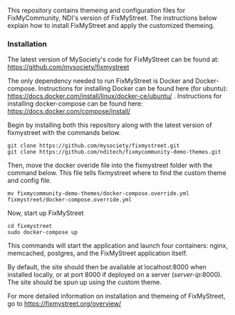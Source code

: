 This repository contains themeing and configuration files for FixMyCommunity, NDI's version of FixMyStreet. The instructions below explain how to install FixMyStreet and apply the customized themeing.

### Installation

The latest version of MySociety's code for FixMyStreet can be found at: https://github.com/mysociety/fixmystreet

The only dependency needed to run FixMyStreet is Docker and Docker-compose. Instructions for installing Docker can be found here (for ubuntu): https://docs.docker.com/install/linux/docker-ce/ubuntu/ . Instructions for installing docker-compose can be found here: https://docs.docker.com/compose/install/


Begin by installing both this repository along with the latest version of fixmystreet with the commands below. 
```
git clone https://github.com/mysociety/fixmystreet.git
git clone https://github.com/nditech/fixmycommunity-demo-themes.git
```

Then, move the docker overide file into the fixmystreet folder with the command below. This file tells fixmystreet where to find the custom theme and config file.
```
mv fixmycommunity-demo-themes/docker-compose.override.yml fixmystreet/docker-compose.override.yml
```

Now, start up FixMyStreet 
```
cd fixmystreet
sudo docker-compose up
```

This commands will start the application and launch four containers: nginx, memcached, postgres, and the FixMyStreet application itself.

By default, the site should then be available at localhost:8000 when installed locally, or at port 8000 if deployed on a server (*server-ip*:8000). The site should be spun up using the custom theme.


For more detailed information on installation and themeing of FixMyStreet, go to https://fixmystreet.org/overview/

